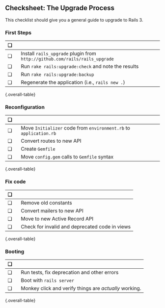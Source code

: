
## Checksheet: The Upgrade Process

This checklist should give you a general guide to upgrade to Rails 3.

### First Steps

&#10063;&nbsp;&nbsp;&nbsp; | &nbsp;       |
-----|-------------------|
&#10063;&nbsp;&nbsp;&nbsp; | Install `rails_upgrade` plugin from `http://github.com/rails/rails_upgrade` |
&#10063;&nbsp;&nbsp;&nbsp; | Run `rake rails:upgrade:check` and note the results |
&#10063;&nbsp;&nbsp;&nbsp; | Run `rake rails:upgrade:backup` |
&#10063;&nbsp;&nbsp;&nbsp; | Regenerate the application (i.e., `rails new .`) |
{.overall-table}

### Reconfiguration

&#10063;&nbsp;&nbsp;&nbsp; | &nbsp;       |
-----|-------------------|
&#10063;&nbsp;&nbsp;&nbsp; | Move `Initializer` code from `environment.rb` to `application.rb` |
&#10063;&nbsp;&nbsp;&nbsp; | Convert routes to new API |
&#10063;&nbsp;&nbsp;&nbsp; | Create `Gemfile` |
&#10063;&nbsp;&nbsp;&nbsp; | Move `config.gem` calls to `Gemfile` syntax |
{.overall-table}

### Fix code

&#10063;&nbsp;&nbsp;&nbsp; | &nbsp;       |
-----|-------------------|
&#10063;&nbsp;&nbsp;&nbsp; | Remove old constants |
&#10063;&nbsp;&nbsp;&nbsp; | Convert mailers to new API |
&#10063;&nbsp;&nbsp;&nbsp; | Move to new Active Record API |
&#10063;&nbsp;&nbsp;&nbsp; | Check for invalid and deprecated code in views |
{.overall-table}

### Booting

&#10063;&nbsp;&nbsp;&nbsp; | &nbsp;       |
-----|-------------------|
&#10063;&nbsp;&nbsp;&nbsp; | Run tests, fix deprecation and other errors |
&#10063;&nbsp;&nbsp;&nbsp; | Boot with `rails server` |
&#10063;&nbsp;&nbsp;&nbsp; | Monkey click and verify things are *actually* working. |
{.overall-table}